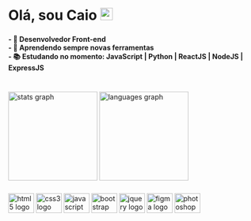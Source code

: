 <h1 align="left">Olá, sou Caio <img src="https://raw.githubusercontent.com/kaueMarques/kaueMarques/master/hi.gif" height="25px"></h1>
<p align="left"></p>

###

<h4 align="left">- 🎯 Desenvolvedor Front-end<br>- 🌱 Aprendendo sempre novas ferramentas<br>- 📚 Estudando no momento: JavaScript | Python | ReactJS |  NodeJS | ExpressJS</h4>

###

<br clear="both">

<div align="left">
  <img src="https://github-readme-stats.vercel.app/api?hide_title=false&hide_rank=true&show_icons=false&include_all_commits=true&count_private=true&disable_animations=false&theme=dark&locale=en&hide_border=true&custom_title=GithubStats&username=CaioAlq" height="180" alt="stats graph"  />
  <img src="https://github-readme-stats.vercel.app/api/top-langs?locale=en&hide_title=false&layout=default&card_width=320&langs_count=5&theme=dark&hide_border=true&username=CaioAlq" height="180" alt="languages graph"  />
</div>

###

<div align="left">
  <img src="https://cdn.jsdelivr.net/gh/devicons/devicon/icons/html5/html5-original.svg" height="40" width="52" alt="html5 logo"  />
  <img src="https://cdn.jsdelivr.net/gh/devicons/devicon/icons/css3/css3-original.svg" height="40" width="52" alt="css3 logo"  />
  <img src="https://cdn.jsdelivr.net/gh/devicons/devicon/icons/javascript/javascript-original.svg" height="40" width="52" alt="javascript logo"  />
  <img src="https://cdn.jsdelivr.net/gh/devicons/devicon/icons/bootstrap/bootstrap-original.svg" height="40" width="52" alt="bootstrap logo"  />
  <img src="https://cdn.jsdelivr.net/gh/devicons/devicon/icons/jquery/jquery-original.svg" height="40" width="52" alt="jquery logo"  />
  <img src="https://cdn.jsdelivr.net/gh/devicons/devicon/icons/figma/figma-original.svg" height="40" width="52" alt="figma logo"  />
  <img src="https://cdn.jsdelivr.net/gh/devicons/devicon/icons/photoshop/photoshop-plain.svg" height="40" width="52" alt="photoshop logo"  />
</div>

###
